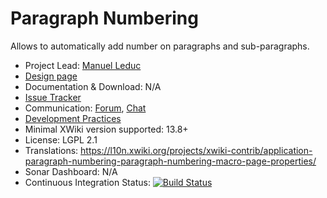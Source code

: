 # Paragraph Numbering

Allows to automatically add number on paragraphs and sub-paragraphs. 

* Project Lead: [Manuel Leduc](https://www.xwiki.org/xwiki/bin/view/XWiki/mleduc) 
* [Design page](https://design.xwiki.org/xwiki/bin/view/Proposal/ParagraphNumbering)
* Documentation & Download: N/A
* [Issue Tracker](http://jira.xwiki.org/browse/PNAPP)
* Communication: [Forum](https://forum.xwiki.org/), [Chat](https://dev.xwiki.org/xwiki/bin/view/Community/Chat)
* [Development Practices](http://dev.xwiki.org/) 
* Minimal XWiki version supported: 13.8+
* License: LGPL 2.1
* Translations: https://l10n.xwiki.org/projects/xwiki-contrib/application-paragraph-numbering-paragraph-numbering-macro-page-properties/
* Sonar Dashboard: N/A 
* Continuous Integration Status: [![Build Status](https://ci.xwiki.org/buildStatus/icon?job=XWiki+Contrib%2Fapplication-paragraph-numbering%2Fmain)](https://ci.xwiki.org/job/XWiki%20Contrib/job/application-paragraph-numbering/job/main/)
